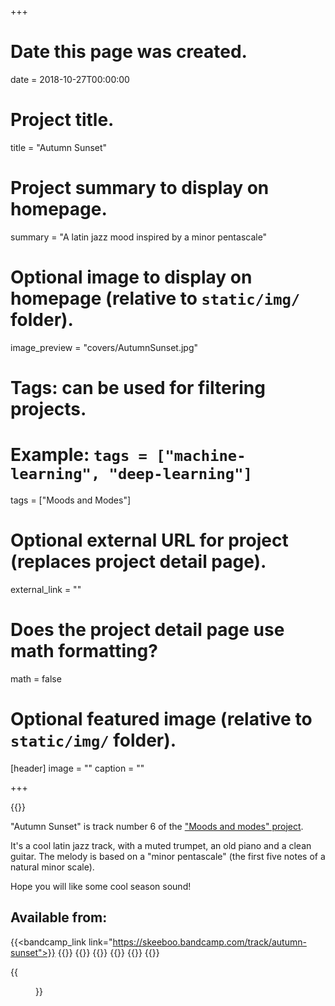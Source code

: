 +++
# Date this page was created.
date = 2018-10-27T00:00:00

# Project title.
title = "Autumn Sunset"

# Project summary to display on homepage.
summary = "A latin jazz mood inspired by a minor pentascale"

# Optional image to display on homepage (relative to `static/img/` folder).
image_preview = "covers/AutumnSunset.jpg"

# Tags: can be used for filtering projects.
# Example: `tags = ["machine-learning", "deep-learning"]`
tags = ["Moods and Modes"]

# Optional external URL for project (replaces project detail page).
external_link = ""

# Does the project detail page use math formatting?
math = false

# Optional featured image (relative to `static/img/` folder).
[header]
image = ""
caption = ""

+++

{{<bandcamp title="Autumn Sunset" track="1497396" link="https://skeeboo.bandcamp.com/track/autumn-sunset">}}

"Autumn Sunset" is track number 6 of the ["Moods and modes" project](/post/moods_and_modes). 

It's a cool latin jazz track, with a muted trumpet, an old piano and a clean guitar.
The melody is based on a "minor pentascale" (the first five notes of a natural minor scale).  

Hope you will like some cool season sound!

## Available from:

{{<bandcamp_link link="https://skeeboo.bandcamp.com/track/autumn-sunset">}}
{{<itunes link="https://itunes.apple.com/us/album/autumn-sunset-single/1440364007">}}
{{<amazon link="http://www.amazon.com/gp/product/B07JRBZ9R7">}}
{{<spotify link="https://open.spotify.com/track/5fsTs2Vl7jP1JbFGx14Gg7">}}
{{<youtube link="https://youtu.be/KenwcijA8f8">}}
{{<deezer link="https://www.deezer.com/album/76873072">}}
{{<napster link="https://us.napster.com/artist/skeeboo/album/autumn-sunset">}}


{{<figure src="/img/covers/AutumnSunset.jpg" width="320" link="https://distrokid.com/hyperfollow/skeeboo/fcIU" target="_blank">}}




